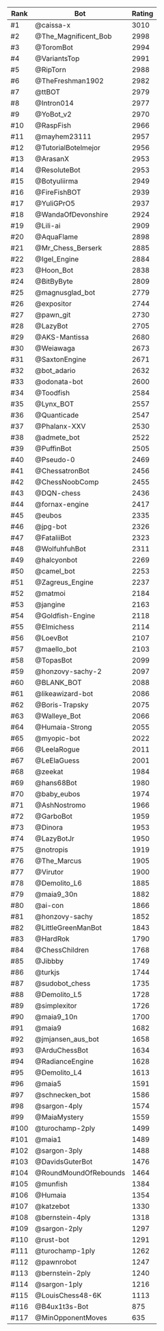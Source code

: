 Rank|Bot|Rating
---|---|---
#1|@caissa-x|3010
#2|@The_Magnificent_Bob|2998
#3|@ToromBot|2994
#4|@VariantsTop|2991
#5|@RipTorn|2988
#6|@TheFreshman1902|2982
#7|@ttBOT|2979
#8|@Intron014|2977
#9|@YoBot_v2|2970
#10|@RaspFish|2966
#11|@mayhem23111|2957
#12|@TutorialBotelmejor|2956
#13|@ArasanX|2953
#14|@ResoluteBot|2953
#15|@Botyuliirma|2949
#16|@FireFishBOT|2939
#17|@YuliGPrO5|2937
#18|@WandaOfDevonshire|2924
#19|@Lili-ai|2909
#20|@AquaFlame|2898
#21|@Mr_Chess_Berserk|2885
#22|@Igel_Engine|2884
#23|@Hoon_Bot|2838
#24|@BitByByte|2809
#25|@magnusglad_bot|2779
#26|@expositor|2744
#27|@pawn_git|2730
#28|@LazyBot|2705
#29|@AKS-Mantissa|2680
#30|@Weiawaga|2673
#31|@SaxtonEngine|2671
#32|@bot_adario|2632
#33|@odonata-bot|2600
#34|@Toodfish|2584
#35|@Lynx_BOT|2557
#36|@Quanticade|2547
#37|@Phalanx-XXV|2530
#38|@admete_bot|2522
#39|@PuffinBot|2505
#40|@Pseudo-0|2469
#41|@ChessatronBot|2456
#42|@ChessNoobComp|2455
#43|@DQN-chess|2436
#44|@fornax-engine|2417
#45|@eubos|2335
#46|@jpg-bot|2326
#47|@FataliiBot|2323
#48|@WolfuhfuhBot|2311
#49|@halcyonbot|2269
#50|@camel_bot|2253
#51|@Zagreus_Engine|2237
#52|@matmoi|2184
#53|@jangine|2163
#54|@Goldfish-Engine|2118
#55|@Elmichess|2114
#56|@LoevBot|2107
#57|@maello_bot|2103
#58|@TopasBot|2099
#59|@honzovy-sachy-2|2097
#60|@BLANK_BOT|2088
#61|@likeawizard-bot|2086
#62|@Boris-Trapsky|2075
#63|@Walleye_Bot|2066
#64|@Humaia-Strong|2055
#65|@myopic-bot|2022
#66|@LeelaRogue|2011
#67|@LeElaGuess|2001
#68|@zeekat|1984
#69|@hans68Bot|1980
#70|@baby_eubos|1974
#71|@AshNostromo|1966
#72|@GarboBot|1959
#73|@Dinora|1953
#74|@LazyBotJr|1950
#75|@notropis|1919
#76|@The_Marcus|1905
#77|@Virutor|1900
#78|@Demolito_L6|1885
#79|@maia9_30n|1882
#80|@ai-con|1866
#81|@honzovy-sachy|1852
#82|@LittleGreenManBot|1843
#83|@HardRok|1790
#84|@ChessChildren|1768
#85|@Jibbby|1749
#86|@turkjs|1744
#87|@sudobot_chess|1735
#88|@Demolito_L5|1728
#89|@simplexitor|1726
#90|@maia9_10n|1700
#91|@maia9|1682
#92|@jmjansen_aus_bot|1658
#93|@ArduChessBot|1634
#94|@RadianceEngine|1628
#95|@Demolito_L4|1613
#96|@maia5|1591
#97|@schnecken_bot|1586
#98|@sargon-4ply|1574
#99|@MaiaMystery|1559
#100|@turochamp-2ply|1499
#101|@maia1|1489
#102|@sargon-3ply|1488
#103|@DavidsGuterBot|1476
#104|@RoundMoundOfRebounds|1464
#105|@munfish|1384
#106|@Humaia|1354
#107|@katzebot|1330
#108|@bernstein-4ply|1318
#109|@sargon-2ply|1297
#110|@rust-bot|1291
#111|@turochamp-1ply|1262
#112|@pawnrobot|1247
#113|@bernstein-2ply|1240
#114|@sargon-1ply|1216
#115|@LouisChess48-6K|1113
#116|@B4ux1t3s-Bot|875
#117|@MinOpponentMoves|635
